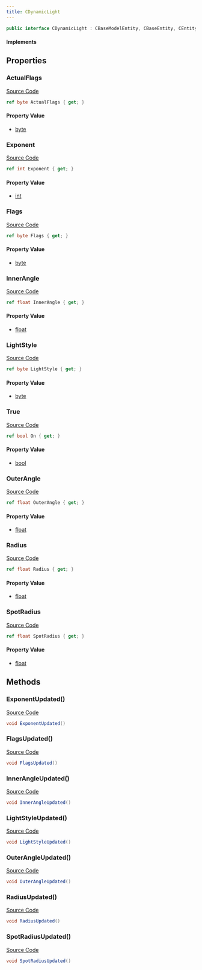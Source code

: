 ```yaml
---
title: CDynamicLight
---
```


```csharp
public interface CDynamicLight : CBaseModelEntity, CBaseEntity, CEntityInstance, ISchemaClass<CEntityInstance>, ISchemaClass<CBaseEntity>, ISchemaClass<CBaseModelEntity>, ISchemaClass<CDynamicLight>, ISchemaField, ISchemaClass, INativeHandle
```

#### Implements

## Properties

### ActualFlags

[Source Code](https://github.com/swiftly-solution/swiftlys2/blob/beta/managed/src/SwiftlyS2.Generated/Schemas/Interfaces/CDynamicLight.cs#L16)

```csharp
ref byte ActualFlags { get; }
```

#### Property Value

- [byte](https://learn.microsoft.com/dotnet/api/system.byte)

### Exponent

[Source Code](https://github.com/swiftly-solution/swiftlys2/blob/beta/managed/src/SwiftlyS2.Generated/Schemas/Interfaces/CDynamicLight.cs#L26)

```csharp
ref int Exponent { get; }
```

#### Property Value

- [int](https://learn.microsoft.com/dotnet/api/system.int32)

### Flags

[Source Code](https://github.com/swiftly-solution/swiftlys2/blob/beta/managed/src/SwiftlyS2.Generated/Schemas/Interfaces/CDynamicLight.cs#L18)

```csharp
ref byte Flags { get; }
```

#### Property Value

- [byte](https://learn.microsoft.com/dotnet/api/system.byte)

### InnerAngle

[Source Code](https://github.com/swiftly-solution/swiftlys2/blob/beta/managed/src/SwiftlyS2.Generated/Schemas/Interfaces/CDynamicLight.cs#L28)

```csharp
ref float InnerAngle { get; }
```

#### Property Value

- [float](https://learn.microsoft.com/dotnet/api/system.single)

### LightStyle

[Source Code](https://github.com/swiftly-solution/swiftlys2/blob/beta/managed/src/SwiftlyS2.Generated/Schemas/Interfaces/CDynamicLight.cs#L20)

```csharp
ref byte LightStyle { get; }
```

#### Property Value

- [byte](https://learn.microsoft.com/dotnet/api/system.byte)

### True

[Source Code](https://github.com/swiftly-solution/swiftlys2/blob/beta/managed/src/SwiftlyS2.Generated/Schemas/Interfaces/CDynamicLight.cs#L22)

```csharp
ref bool On { get; }
```

#### Property Value

- [bool](https://learn.microsoft.com/dotnet/api/system.boolean)

### OuterAngle

[Source Code](https://github.com/swiftly-solution/swiftlys2/blob/beta/managed/src/SwiftlyS2.Generated/Schemas/Interfaces/CDynamicLight.cs#L30)

```csharp
ref float OuterAngle { get; }
```

#### Property Value

- [float](https://learn.microsoft.com/dotnet/api/system.single)

### Radius

[Source Code](https://github.com/swiftly-solution/swiftlys2/blob/beta/managed/src/SwiftlyS2.Generated/Schemas/Interfaces/CDynamicLight.cs#L24)

```csharp
ref float Radius { get; }
```

#### Property Value

- [float](https://learn.microsoft.com/dotnet/api/system.single)

### SpotRadius

[Source Code](https://github.com/swiftly-solution/swiftlys2/blob/beta/managed/src/SwiftlyS2.Generated/Schemas/Interfaces/CDynamicLight.cs#L32)

```csharp
ref float SpotRadius { get; }
```

#### Property Value

- [float](https://learn.microsoft.com/dotnet/api/system.single)

## Methods

### ExponentUpdated()

[Source Code](https://github.com/swiftly-solution/swiftlys2/blob/beta/managed/src/SwiftlyS2.Generated/Schemas/Interfaces/CDynamicLight.cs#L37)

```csharp
void ExponentUpdated()
```

### FlagsUpdated()

[Source Code](https://github.com/swiftly-solution/swiftlys2/blob/beta/managed/src/SwiftlyS2.Generated/Schemas/Interfaces/CDynamicLight.cs#L34)

```csharp
void FlagsUpdated()
```

### InnerAngleUpdated()

[Source Code](https://github.com/swiftly-solution/swiftlys2/blob/beta/managed/src/SwiftlyS2.Generated/Schemas/Interfaces/CDynamicLight.cs#L38)

```csharp
void InnerAngleUpdated()
```

### LightStyleUpdated()

[Source Code](https://github.com/swiftly-solution/swiftlys2/blob/beta/managed/src/SwiftlyS2.Generated/Schemas/Interfaces/CDynamicLight.cs#L35)

```csharp
void LightStyleUpdated()
```

### OuterAngleUpdated()

[Source Code](https://github.com/swiftly-solution/swiftlys2/blob/beta/managed/src/SwiftlyS2.Generated/Schemas/Interfaces/CDynamicLight.cs#L39)

```csharp
void OuterAngleUpdated()
```

### RadiusUpdated()

[Source Code](https://github.com/swiftly-solution/swiftlys2/blob/beta/managed/src/SwiftlyS2.Generated/Schemas/Interfaces/CDynamicLight.cs#L36)

```csharp
void RadiusUpdated()
```

### SpotRadiusUpdated()

[Source Code](https://github.com/swiftly-solution/swiftlys2/blob/beta/managed/src/SwiftlyS2.Generated/Schemas/Interfaces/CDynamicLight.cs#L40)

```csharp
void SpotRadiusUpdated()
```

